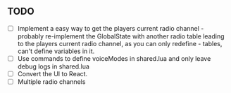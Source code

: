 ## TODO
- [ ] Implement a easy way to get the players current radio channel
        - probably re-implement the GlobalState with another radio table leading to the players current radio channel, as you can only redefine - tables, can't define variables in it.
- [ ] Use commands to define voiceModes in shared.lua and only leave debug logs in shared.lua
- [ ] Convert the UI to React.
- [ ] Multiple radio channels
